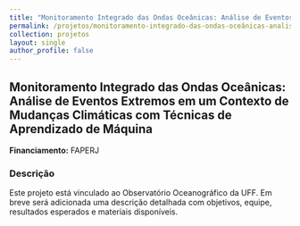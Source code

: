 ```yaml
---
title: "Monitoramento Integrado das Ondas Oceânicas: Análise de Eventos Extremos em um Contexto de Mudanças Climáticas com Técnicas de Aprendizado de Máquina"
permalink: /projetos/monitoramento-integrado-das-ondas-oceânicas-analise-de-eventos-extremos-em-um-contexto-de-mudancas-climaticas-com-tecnicas-de-aprendizado-de-maquina/
collection: projetos
layout: single
author_profile: false
---
```


## Monitoramento Integrado das Ondas Oceânicas: Análise de Eventos Extremos em um Contexto de Mudanças Climáticas com Técnicas de Aprendizado de Máquina

**Financiamento:** FAPERJ

### Descrição

Este projeto está vinculado ao Observatório Oceanográfico da UFF. Em breve será adicionada uma descrição detalhada com objetivos, equipe, resultados esperados e materiais disponíveis.

